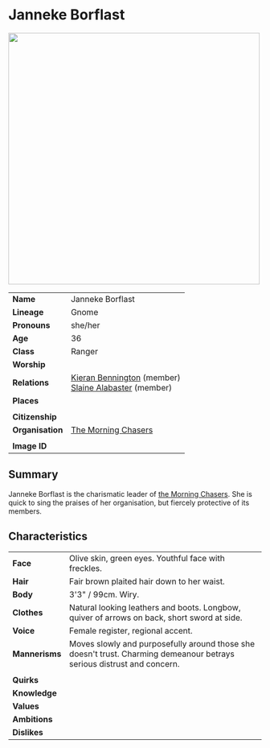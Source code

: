 # Janneke Borflast

<img src="https://raw.githubusercontent.com/jesskelsall/astarus-images/main/characters/portraits/imageid.png" height="500" />

|||
| --- | --- |
| **Name** | Janneke Borflast | character.3
| **Lineage** | Gnome |
| **Pronouns** | she/her |
| **Age** | 36 |
| **Class** | Ranger |
| **Worship** | |
| **Relations** | [Kieran Bennington](kieran-bennington.md) (member)<br>[Slaine Alabaster](slaine-alabaster.md) (member) |
| **Places** | |
|||
| **Citizenship** | |
| **Organisation** | [The Morning Chasers](../organisations/the-morning-chasers.md) |
|||
| **Image ID** | |

## Summary

Janneke Borflast is the charismatic leader of [the Morning Chasers](../organisations/the-morning-chasers.md). She is quick to sing the praises of her organisation, but fiercely protective of its members.

## Characteristics

| | |
| --- | --- |
| **Face** | Olive skin, green eyes. Youthful face with freckles. | characteristics.2
| **Hair** | Fair brown plaited hair down to her waist. |
| **Body** | 3'3" / 99cm. Wiry. |
| **Clothes** | Natural looking leathers and boots. Longbow, quiver of arrows on back, short sword at side. |
| **Voice** | Female register, regional accent. |
| **Mannerisms** | Moves slowly and purposefully around those she doesn't trust. Charming demeanour betrays serious distrust and concern. |
| | |
| **Quirks** | |
| **Knowledge** | |
| **Values** | |
| **Ambitions** | |
| **Dislikes** | |
